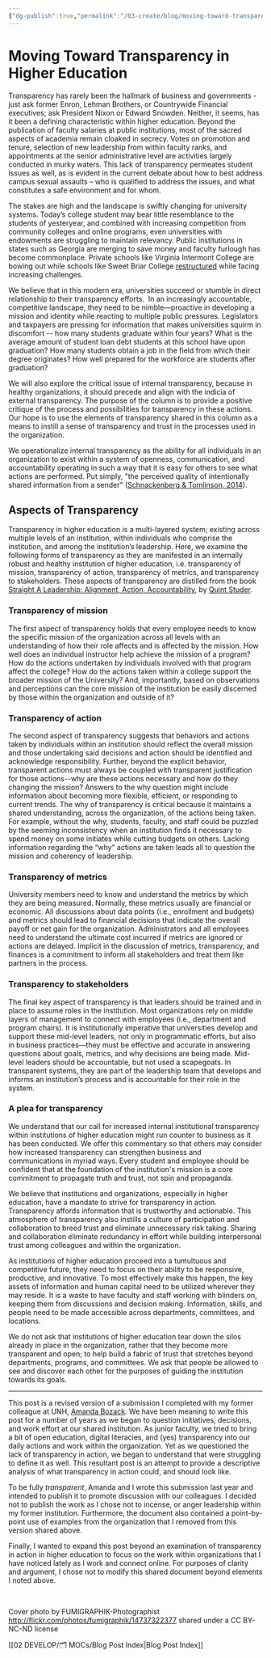 ```yaml
---
{"dg-publish":true,"permalink":"/03-create/blog/moving-toward-transparency-in-higher-education/","title":"Moving Toward Transparency in Higher Education","tags":["open-source","higher-ed"]}
---
```


# Moving Toward Transparency in Higher Education

Transparency has rarely been the hallmark of business and governments - just ask former Enron, Lehman Brothers, or Countrywide Financial executives; ask President Nixon or Edward Snowden. Neither, it seems, has it been a defining characteristic within higher education. Beyond the publication of faculty salaries at public institutions, most of the sacred aspects of academia remain cloaked in secrecy. Votes on promotion and tenure, selection of new leadership from within faculty ranks, and appointments at the senior administrative level are activities largely conducted in murky waters. This lack of transparency permeates student issues as well, as is evident in the current debate about how to best address campus sexual assaults – who is qualified to address the issues, and what constitutes a safe environment and for whom.

The stakes are high and the landscape is swiftly changing for university systems. Today’s college student may bear little resemblance to the students of yesteryear, and combined with increasing competition from community colleges and online programs, even universities with endowments are struggling to maintain relevancy. Public institutions in states such as Georgia are merging to save money and faculty furlough has become commonplace. Private schools like Virginia Intermont College are bowing out while schools like Sweet Briar College [restructured](http://www.savingsweetbriar.com/) while facing increasing challenges.

We believe that in this modern era, universities succeed or stumble in direct relationship to their transparency efforts.  In an increasingly accountable, competitive landscape, they need to be nimble—proactive in developing a mission and identity while reacting to multiple public pressures. Legislators and taxpayers are pressing for information that makes universities squirm in discomfort -- how many students graduate within four years? What is the average amount of student loan debt students at this school have upon graduation? How many students obtain a job in the field from which their degree originates? How well prepared for the workforce are students after graduation?

We will also explore the critical issue of internal transparency, because in healthy organizations, it should precede and align with the indicia of external transparency. The purpose of the column is to provide a positive critique of the process and possibilities for transparency in these actions. Our hope is to use the elements of transparency shared in this column as a means to instill a sense of transparency and trust in the processes used in the organization.

We operationalize internal transparency as the ability for all individuals in an organization to exist within a system of openness, communication, and accountability operating in such a way that it is easy for others to see what actions are performed. Put simply, "the perceived quality of intentionally shared information from a sender" ([Schnackenberg & Tomlinson, 2014](http://jom.sagepub.com/content/early/2014-03-06/0149206314525202.abstract)).

## Aspects of Transparency

Transparency in higher education is a multi-layered system; existing across multiple levels of an institution, within individuals who comprise the institution, and among the institution’s leadership. Here, we examine the following forms of transparency as they are manifested in an internally robust and healthy institution of higher education, i.e. transparency of mission, transparency of action, transparency of metrics, and transparency to stakeholders. These aspects of transparency are distilled from the book [Straight A Leadership: Alignment, Action, Accountability](http://www.amazon.com/Straight-Leadership-Alignment-Action-Accountability/dp/0984079416), by [Quint Studer](https://www.studergroup.com/people/quint-studer).

### Transparency of mission

The first aspect of transparency holds that every employee needs to know the specific mission of the organization across all levels with an understanding of how their role affects and is affected by the mission. How well does an individual instructor help achieve the mission of a program? How do the actions undertaken by individuals involved with that program affect the college? How do the actions taken within a college support the broader mission of the University? And, importantly, based on observations and perceptions can the core mission of the institution be easily discerned by those within the organization and outside of it?

### Transparency of action

The second aspect of transparency suggests that behaviors and actions taken by individuals within an institution should reflect the overall mission and those undertaking said decisions and action should be identified and acknowledge responsibility. Further, beyond the explicit behavior, transparent actions must always be coupled with transparent justification for those actions--why are these actions necessary and how do they changing the mission? Answers to the why question might include information about becoming more flexible, efficient, or responding to current trends. The why of transparency is critical because it maintains a shared understanding, across the organization, of the actions being taken. For example, without the why, students, faculty, and staff could be puzzled by the seeming inconsistency when an institution finds it necessary to spend money on some initiates while cutting budgets on others. Lacking information regarding the “why” actions are taken leads all to question the mission and coherency of leadership.

### Transparency of metrics

University members need to know and understand the metrics by which they are being measured. Normally, these metrics usually are financial or economic. All discussions about data points (i.e., enrollment and budgets) and metrics should lead to financial decisions that indicate the overall payoff or net gain for the organization. Administrators and all employees need to understand the ultimate cost incurred if metrics are ignored or actions are delayed. Implicit in the discussion of metrics, transparency, and finances is a commitment to inform all stakeholders and treat them like partners in the process.

### Transparency to stakeholders

The final key aspect of transparency is that leaders should be trained and in place to assume roles in the institution. Most organizations rely on middle layers of management to connect with employees (i.e., department and program chairs). It is institutionally imperative that universities develop and support these mid-level leaders, not only in programmatic efforts, but also in business practices—they must be effective and accurate in answering questions about goals, metrics, and why decisions are being made. Mid-level leaders should be accountable, but not used a scapegoats. In transparent systems, they are part of the leadership team that develops and informs an institution’s process and is accountable for their role in the system.

### A plea for transparency

We understand that our call for increased internal institutional transparency within institutions of higher education might run counter to business as it has been conducted. We offer this commentary so that others may consider how increased transparency can strengthen business and communications in myriad ways. Every student and employee should be confident that at the foundation of the institution's mission is a core commitment to propagate truth and trust, not spin and propaganda.

We believe that institutions and organizations, especially in higher education, have a mandate to strive for transparency in action. Transparency affords information that is trustworthy and actionable. This atmosphere of transparency also instills a culture of participation and collaboration to breed trust and eliminate unnecessary risk taking. Sharing and collaboration eliminate redundancy in effort while building interpersonal trust among colleagues and within the organization.

As institutions of higher education proceed into a tumultuous and competitive future, they need to focus on their ability to be responsive, productive, and innovative. To most effectively make this happen, the key assets of information and human capital need to be utilized wherever they may reside. It is a waste to have faculty and staff working with blinders on, keeping them from discussions and decision making. Information, skills, and people need to be made accessible across departments, committees, and locations.

We do not ask that institutions of higher education tear down the silos already in place in the organization, rather that they become more transparent and open; to help build a fabric of trust that stretches beyond departments, programs, and committees. We ask that people be allowed to see and discover each other for the purposes of guiding the institution towards its goals.

* * *

This post is a revised version of a submission I completed with my former colleague at UNH, [Amanda Bozack](https://www.linkedin.com/in/amanda-bozack-0104a5a0). We have been meaning to write this post for a number of years as we began to question initiatives, decisions, and work effort at our shared institution. As junior faculty, we tried to bring a bit of open education, digital literacies, and (yes) transparency into our daily actions and work within the organization. Yet as we questioned the lack of transparency in action, we began to understand that were struggling to define it as well. This resultant post is an attempt to provide a descriptive analysis of what transparency in action could, and should look like.

To be fully _transparent_, Amanda and I wrote this submission last year and intended to publish it to promote discussion with our colleagues. I decided not to publish the work as I chose not to incense, or anger leadership within my former institution. Furthermore, the document also contained a point-by-point use of examples from the organization that I removed from this version shared above.

Finally, I wanted to expand this post beyond an examination of transparency in action in higher education to focus on the work within organizations that I have noticed lately as I work and connect online. For purposes of clarity and argument, I chose not to modify this shared document beyond elements I noted above.

 

Cover photo by FUMIGRAPHIK-Photographist http://flickr.com/photos/fumigraphik/14737322377 shared under a CC BY-NC-ND license

[[02 DEVELOP/🗂️ MOCs/Blog Post Index\|Blog Post Index]]